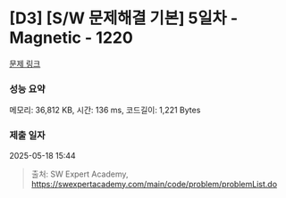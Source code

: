 # [D3] [S/W 문제해결 기본] 5일차 - Magnetic - 1220 

[문제 링크](https://swexpertacademy.com/main/code/problem/problemDetail.do?contestProbId=AV14hwZqABsCFAYD) 

### 성능 요약

메모리: 36,812 KB, 시간: 136 ms, 코드길이: 1,221 Bytes

### 제출 일자

2025-05-18 15:44



> 출처: SW Expert Academy, https://swexpertacademy.com/main/code/problem/problemList.do